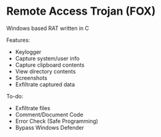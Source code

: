 # Remote Access Trojan (FOX)

Windows based RAT written in C

Features:
- Keylogger
- Capture system/user info
- Capture clipboard contents
- View directory contents
- Screenshots
- Exfiltrate captured data

To-do:
- Exfiltrate files
- Comment/Document Code
- Error Check (Safe Programming)
- Bypass Windows Defender
